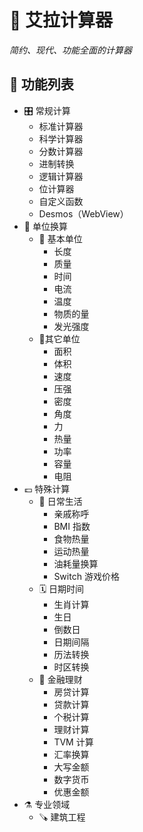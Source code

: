 # 🍵 艾拉计算器

*简约、现代、功能全面的计算器*

## 🔮 功能列表

- 🎛️ 常规计算
    - 标准计算器
    - 科学计算器
    - 分数计算器
    - 进制转换
    - 逻辑计算器
    - 位计算器
    - 自定义函数
    - Desmos（WebView）
- 📏 单位换算
    - 🧊 基本单位
        - 长度
        - 质量
        - 时间
        - 电流
        - 温度
        - 物质的量
        - 发光强度
    - 📐其它单位
        - 面积
        - 体积
        - 速度
        - 压强
        - 密度
        - 角度
        - 力
        - 热量
        - 功率
        - 容量
        - 电阻
- 💷 特殊计算
    - 🏓 日常生活
        - 亲戚称呼
        - BMI 指数
        - 食物热量
        - 运动热量
        - 油耗量换算
        - Switch 游戏价格
    - 🗓️ 日期时间
        - 生肖计算
        - 生日
        - 倒数日
        - 日期间隔
        - 历法转换
        - 时区转换
    - 💸 金融理财
        - 房贷计算
        - 贷款计算
        - 个税计算
        - 理财计算
        - TVM 计算
        - 汇率换算
        - 大写金额
        - 数字货币
        - 优惠金额
- ⚗️ 专业领域
    - 🪚 建筑工程

